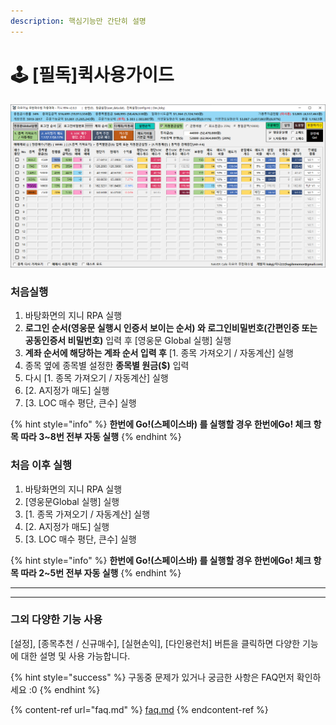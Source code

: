 ```yaml
---
description: 핵심기능만 간단히 설명
---
```


# 🕹 \[필독]퀵사용가이드

![클릭해서 크게보세요](<.gitbook/assets/image (103) (1).png>)

### 처음실행

1. 바탕화면의 지니 RPA 실행
2. **로그인 순서(영웅문 실행시 인증서 보이는 순서) 와 로그인비밀번호(간편인증 또는 공동인증서 비밀번호)** 입력 후 \[영웅문 Global 실행] 실행
3. **계좌 순서에 해당하는 계좌 순서 입력 후** \[1. 종목 가져오기 / 자동계산] 실행
4. 종목 옆에 종목별 설정한 **종목별 원금($)** 입력
5. 다시 \[1. 종목 가져오기 / 자동계산] 실행
6. \[2. A지정가 매도] 실행
7. \[3. LOC 매수 평단, 큰수] 실행

{% hint style="info" %}
**한번에 Go!(스페이스바) 를 실행할 경우 한번에Go! 체크 항목 따라 3\~8번 전부 자동 실행**
{% endhint %}

###

### 처음 이후 실행

1. 바탕화면의 지니 RPA 실행
2. \[영웅문Global 실행] 실행
3. \[1. 종목 가져오기 / 자동계산] 실행
4. \[2. A지정가 매도] 실행
5. \[3. LOC 매수 평단, 큰수] 실행

{% hint style="info" %}
**한번에 Go!(스페이스바) 를 실행할 경우 한번에Go! 체크 항목 따라 2\~5번 전부 자동 실행**
{% endhint %}

***

***

### 그외 다양한 기능 사용

\[설정], \[종목추천 / 신규매수], \[실현손익], \[다인용런처] 버튼을 클릭하면 다양한 기능에 대한 설명 및 사용 가능합니다.

{% hint style="success" %}
구동중 문제가 있거나 궁금한 사항은 FAQ먼저 확인하세요 :0
{% endhint %}

{% content-ref url="faq.md" %}
[faq.md](faq.md)
{% endcontent-ref %}
